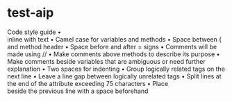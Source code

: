 # test-aip

Code style guide
•	<br> inline with text
•	Camel case for variables and methods
•	Space between { and method header
•	Space before and after = signs
•	Comments will be made using //
•	Make comments above methods to describe its purpose
•	Make comments beside variables that are ambiguous or need further explanation
•	Two spaces for indenting
•	Group logically related tags on the next line
•	Leave a line gap between logically unrelated tags
•	Split lines at the end of the attribute exceeding 75 characters
•	Place <br> beside the previous line with a space beforehand
